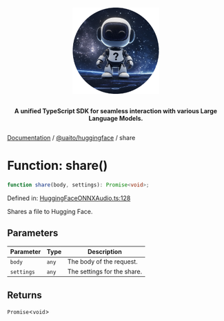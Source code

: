 <div style="display:flex; flex-direction:column; align-items:center;">
<p align="center">
  <img src="../UAITO.png" alt="UAITO Logo" width="200"/>
</p>

<p align="center">
  <strong>A unified TypeScript SDK for seamless interaction with various Large Language Models.</strong>
</p>
</div>

[Documentation](README.md) / [@uaito/huggingface](@uaito.huggingface.md) / share

# Function: share()

```ts
function share(body, settings): Promise<void>;
```

Defined in: [HuggingFaceONNXAudio.ts:128](https://github.com/elribonazo/uaito/blob/f7cb352fea9d23c9e96ddab16e6a9d7a49becc32/packages/huggingFace/src/HuggingFaceONNXAudio.ts#L128)

Shares a file to Hugging Face.

## Parameters

| Parameter | Type | Description |
| ------ | ------ | ------ |
| `body` | `any` | The body of the request. |
| `settings` | `any` | The settings for the share. |

## Returns

`Promise`\<`void`\>
